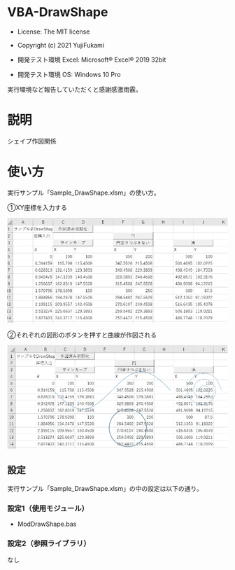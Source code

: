 # VBA-DrawShape
- License: The MIT license

- Copyright (c) 2021 YujiFukami

- 開発テスト環境 Excel: Microsoft® Excel® 2019 32bit 

- 開発テスト環境 OS: Windows 10 Pro

実行環境など報告していただくと感謝感激雨霰。

# 説明
シェイプ作図関係

# 使い方
実行サンプル「Sample_DrawShape.xlsm」の使い方。

①XY座標を入力する

![①入力](https://github.com/YujiFukami/VBA-DrawShape/blob/45aac6f1616e08661e4824a02996c38f4b76d4e9/ReadMe%E7%94%A8/%E2%91%A0%E5%85%A5%E5%8A%9B.jpg)

②それぞれの図形のボタンを押すと曲線が作図される

![②作図](https://github.com/YujiFukami/VBA-DrawShape/blob/8ca647994d25a82dff918ac330cb11ee4c8391f4/ReadMe%E7%94%A8/%E2%91%A1%E5%9B%B3.jpg)

## 設定
実行サンプル「Sample_DrawShape.xlsm」の中の設定は以下の通り。

### 設定1（使用モジュール）

-  ModDrawShape.bas

### 設定2（参照ライブラリ）

なし